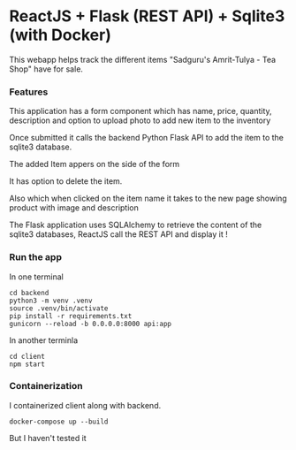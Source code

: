# ReactJS + Flask (REST API) + Sqlite3 (with Docker)

 This webapp helps track the different items "Sadguru's Amrit-Tulya - Tea Shop" have for sale.

### Features

This application has a form component which has name, price, quantity, description and option to upload photo to add new item to the inventory

Once submitted it calls the backend Python Flask API to add the item to the sqlite3 database.

The added Item appers on the side of the form

It has option to delete the item.

Also which when clicked on the item name it takes to the new page showing product with image and description

The Flask application uses SQLAlchemy to retrieve the content of the sqlite3 databases, ReactJS call the REST API and display it !

### Run the app

In one terminal

```
cd backend
python3 -m venv .venv
source .venv/bin/activate
pip install -r requirements.txt
gunicorn --reload -b 0.0.0.0:8000 api:app
```

In another terminla

```
cd client
npm start
```
### Containerization

I containerized client along with backend.

```
docker-compose up --build
```

But I haven't tested it